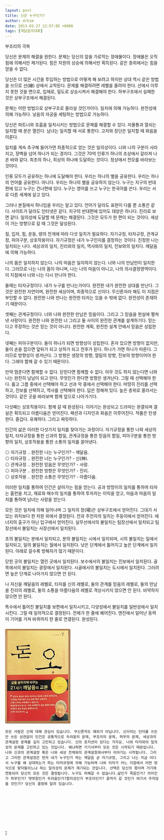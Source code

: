 ```yaml
---
layout: post
title: 신은 누구인가?
author: drkim
date: 2013-03-27 22:57:05 +0900
tags: [깨달음의대화]
---
```

부조리의 극복 


  


당신은 문제의 해결을 원한다. 문제는 당신의 앞을 가로막는 장애물이다. 장애물은 오직 힘에 의해서만 제거된다. 힘은 차원의 상승에 의해서만 획득된다. 같은 층위에서는 힘을 얻을 수 없다. 


  


당신은 더 많은 시간을 투입하는 방법으로 어떻게 해 보려고 하지만 상대 역시 같은 방법을 쓰므로 선(線) 상에서 교착된다. 문제를 해결하려면 레벨을 올려야 한다. 선에서 이루지 못한 것을 면으로, 입체로, 밀도로 상승시켜서 해결해야 한다. 하부구조에서 실패한 것은 상부구조에서 해결된다. 


  


문제는 어떤 방법으로 상부구조로 올라설 것인가이다. 일치에 의해 가능하다. 완전성에 의해 가능하다. 낳음의 자궁을 세팅하는 방법으로 가능하다. 


  


당신은 파트너와 호흡을 일치시키는 방법으로 문제를 해결할 수 있다. 자물통과 열쇠는 일치할 때 문은 열린다. 남녀는 일치할 때 서로 통한다. 고저와 장단은 일치할 때 화음을 이룬다. 


  


일치를 계속 추구해 들어가면 최종적으로 얻는 것은 일의성이다. 너와 나의 구분이 사라지고, 장벽을 넘어 하나가 되는 경지다. 그것은 70억 인류가 하나의 조상에서 갈라져 나온 바와 같다. 최초의 하나, 최상의 하나에 도달하는 것이다. 정상에서 전모를 바라보는 것이다. 


  


인류 모두가 공유하는 하나에 도달해야 한다. 우리는 하나의 별을 공유한다. 우리는 하나의 언어를 공유한다. 아니다. 우리는 하나의 별을 공유하지 않는다. 누구는 지구의 반대편에 있고 누구는 건너편에 있다. 누구는 영어를 쓰고 누구는 한국어를 쓴다. 우리는 서로 다른 세계에 살고 있다.


  


그러나 본질에서 하나임을 우리는 알고 있다. 언어가 달라도 표현이 다를 뿐 소통은 같다. 사이트가 달라도 인터넷은 같다. 지구의 반대편에 있어도 태양은 하나다. 진리로 보면 같다. 일의성에 도달할 때 문제는 해결된다. 그것은 모두가 한 편이 되는 것이다. 세상이 가는 방향으로 갈 때 그것은 달성된다. 


  


질, 입자, 힘, 운동, 량의 전개에 따라 다섯 일치가 필요하다. 자기규정, 타자규정, 관계규정, 피아구분, 상호작용이다. 자기규정은 내가 누구인지를 결정하는 것이다. 진정한 나는 일치되는 나다. 세상과의 일치, 진리와의 일치, 역사와의 일치, 진보와의 일치다. 깨달음에 의해 가능하다. 


  


나의 몸은 일치하지 않는다. 나의 마음은 일치하지 않는다. 너와 나의 만남만이 일치한다. 그러므로 나는 나의 몸이 아니며, 나는 나의 마음이 아니고, 나의 의사결정영역이다. 이 지점에서 너와 나는 다시 만나야 한다. 


  


둘때는 타자규정이다. 내가 누구를 만나는가이다. 완전한 내가 완전한 상대를 만난다. 그것은 완전한 자연이며, 완전한 세상이며, 최종적으로 신이다. 무신론자라 해도 이 지점은 부인할 수 없다. 완전한 나와 만나는 완전한 타자는 있을 수 밖에 없다. 완전성이 존재하기 때문이다.


  


셋째는 관계규정이다. 너와 나와 완전한 만남은 믿음이다. 그리고 그 믿음을 현실에 펼쳐낸 사랑이다. 완전한 나와 완전한 너 그리고 둘 사이의 완전한 관계를 설계하기다. 믿는다고 주장하는 것은 믿는 것이 아니다. 완전한 계획, 완전한 설계 안에서 믿음은 성립한다. 


  


넷째는 피아구분이다. 둘이 하나가 되면 방향성이 성립한다. 혼자 있으면 방향이 없지만, 둘이 손을 잡으면 앞뒤가 되고 상하가 되고 전후가 된다. 하나가 가면 하나가 따른다. 그러므로 방향성이 생겨난다. 그 방향은 생장의 방향, 열림의 방향, 진보의 방향이어야 한다. 그래야 함께 갈 수 있기 때문이다. 


  


만약 멈춘다면 함께할 수 없다. 닫힌다면 함께할 수 없다. 아무 것도 하지 않는다면 너와 나는 완전히 남남이 되고 만다. 무엇인가 한다면 방향은 생겨난다. 그럴 때 선택해야 한다. 옳고 그름 중에서 선택해야 하고 선과 악 중에서 선택해야 한다. 마땅히 진리를 선택하고, 진보를 선택하고, 역사를 선택해야 한다. 답은 정해져 있다. 높은 층위로 올라서는 것이다. 같은 곳을 바라보며 함께 앞으로 나아가기다. 


  


다섯째는 상호작용이다. 함께 갈 때 완성된다. 이야기는 완성되고 드라마는 완결되며 결실은 획득되고 아름다움은 얻어진다. 패션과 디자인과 화음은 이루어진다. 작품은 탄생한다. 즐겁다. 유쾌하다. 그리고 짜릿하다. 


  


인간의 삶은 이러한 다섯가지 일치를 찾아가는 과정이다. 자기규정을 통한 나와 세상의 일치, 타자규정을 통한 신과의 합일, 관계규정을 통한 믿음의 합일, 피아구분을 통한 방향의 일치, 상호작용을 통한 소통의 일치를 끌어낸다. 


  


◎ 자기규정 .. 완전한 나는 누구인가? - 깨달음.    
◎ 타자규정 .. 완전한 너는 누구인가? - 신(神).    
◎ 관계규정 .. 완전한 믿음은 무엇인가? - 사랑.    
◎ 피아구분 .. 완전한 방향은 무엇인가? - 진리.    
◎ 상호작용 .. 완전한 소통은 무엇인가? - 아름다움.     



  


이러한 일치를 통하여 인간은 살아가는 힘을 얻는다. 공과 방망이의 일치를 통하여 타자는 홈런을 치고, 재료와 매수의 일치를 통하여 투자자는 이익을 얻고, 마음과 마음의 일치를 통하여 남녀는 사랑을 얻는다. 


  


모든 것은 일치에 의해 일어나며 그 일치의 장(場)은 상부구조에서 얻어진다. 그대가 서 있는 위치보다 한 차원 위에서 결정된다. 잔과 주전자의 일치는 주둥이에서 얻어진다. 에너지의 출구가 아닌 입구에서 얻어진다. 실무선에서의 불일치는 팀장선에서 일치되고 팀장선에서 불일치는 사장선에서 일치된다. 


  


초의 불일치는 분에서 일치되고, 분의 불일치는 시에서 일치되며, 시의 불일치는 일에서 일치되고, 일의 불일치는 월에서 일치된다. 낮은 단계에서 틀어지고 높은 단계에서 일치된다. 아래로 갈수록 방해자가 많기 때문이다. 


  


닫힌 곳의 불일치는 열린 곳에서 일치된다. 보수에서의 불일치는 진보에서 일치된다. 골목에서의 불일치는 광장에서 일치된다. 시골에서의 불일치는 도시에서 일치된다. 그러려면 높은 단계로 나아가지 않으면 안 된다. 


  


나 자신을 깨달음의 레벨로, 타자를 신의 레벨로, 둘의 관계를 믿음의 레벨로, 둘의 만남을 진리의 레벨로, 둘의 소통을 아름다움의 레벨로 격상시키지 않으면 안 된다. 비약하지 않으면 안 된다. 


  


특수에서 틀어진 불일치를 보편에서 일치시키고, 다양성에서 불일치를 일반성에서 일치시킨다. 그럴 때 일의적으로 결정된다. 전체가 한 줄에 꿰어진다. 엔진에서 일어난 동력이 기어를 거쳐 바퀴까지 한 줄로 연결된다. 완성된다. 



 ###


  





  ![](/files/attach/images/198/727/315/55.JPG) 
  
  
  
  
  
    모든 사람은 신에 대해 관심이 있습니다. 무신론자도 예외가 아닙니다. 신이라는 단어를 쓰든 안 쓰든 상관없이 인간은 공통적으로 두려움의 문제, 부조리의 문제, 허무의 문제, 세상과의 관계설정 문제를 깊이 고민하고 있습니다. 신의 포지션이 있다는 거지요. 나와 타자와의 일의성의 문제를 고민하고 있는 것입니다. 왜냐하면 거기서부터 모든 것은 시작되기 때문입니다. 나와 신과의 관계설정 혹은 나와 세상 전체와의 관계설정에서부터 이야기는 시작됩니다. 그리고 그러한 관계설정은 먼저 내가 누구인가 하는 깨달음 곧 자기규정, 그리고 나는 지금 어디서 누구를 왜 상대하는가 하는 타자규정에 의해 가능하며 나와 타자가 어느 지점에서 어떤 방식으로 맞닥들이느냐 하는 일의성의 문제가 제기되는 것입니다. 선택은 당신의 몫이며 거기에연동되어 당신의 모든 것은 결정됩니다. 누구도 피해갈 수 없습니다.삶인가 죽음인가? 의미인가 허무인가? 떳떳함인가 두려움인가?합리성인가 부조리인가? 끝까지 갈 것인가 여기서 주저앉을 것인가? 당신의 결정에 달려 있습니다.
  
  
  
  
  
  
  
  
  
    ∑ 
  
  
  
  
  
  
  
  
  
  
  
  
  
  
  
  
  
  
  
  
  
  
  
  
  
  
  
